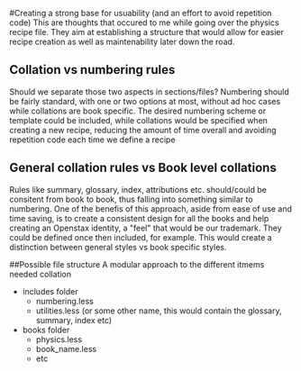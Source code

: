 #Creating a strong base for usuability (and an effort to avoid repetition code)
  This are thoughts that occured to me while going over the physics recipe file. They aim at establishing a structure that would allow for easier recipe creation as well as maintenability later down the road. 
  
## Collation vs numbering rules
Should we separate those two aspects in sections/files? 
Numbering should be fairly standard, with one or two options at most, without ad hoc cases while collations are book specific. The desired numbering scheme or template could be included, while collations would be specified when creating a new recipe, reducing the amount of time overall and avoiding repetition code each time we define a recipe
  
## General collation rules vs Book level collations
Rules like summary, glossary, index, attributions etc. should/could be consitent from book to book, thus falling into something similar to numbering. One of the benefis of this approach, aside from ease of use and time saving, is to create a consistent design for all the books and help creating an Openstax identity, a "feel" that would be our trademark. They could be defined once then included, for example. This would create a distinction between general styles vs book specific styles. 
  
  
##Possible file structure 
A modular approach to the different itmems needed
collation
  * includes folder
    * numbering.less
    * utilities.less (or some other name, this would contain the glossary, summary, index etc)
  * books folder
    * physics.less
    * book_name.less
    * etc
